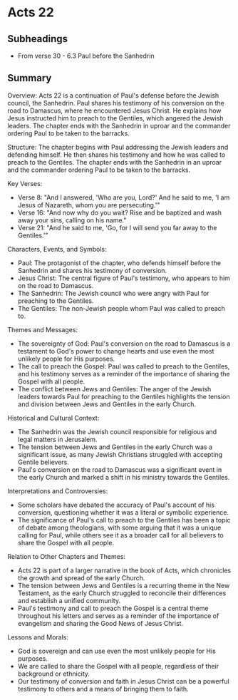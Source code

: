 # Acts 22

## Subheadings

* From verse 30 - 6.3 Paul before the Sanhedrin

## Summary

Overview:
Acts 22 is a continuation of Paul's defense before the Jewish council, the Sanhedrin. Paul shares his testimony of his conversion on the road to Damascus, where he encountered Jesus Christ. He explains how Jesus instructed him to preach to the Gentiles, which angered the Jewish leaders. The chapter ends with the Sanhedrin in uproar and the commander ordering Paul to be taken to the barracks.

Structure:
The chapter begins with Paul addressing the Jewish leaders and defending himself. He then shares his testimony and how he was called to preach to the Gentiles. The chapter ends with the Sanhedrin in an uproar and the commander ordering Paul to be taken to the barracks.

Key Verses:
- Verse 8: "And I answered, 'Who are you, Lord?' And he said to me, 'I am Jesus of Nazareth, whom you are persecuting.'"
- Verse 16: "And now why do you wait? Rise and be baptized and wash away your sins, calling on his name."
- Verse 21: "And he said to me, 'Go, for I will send you far away to the Gentiles.'"

Characters, Events, and Symbols:
- Paul: The protagonist of the chapter, who defends himself before the Sanhedrin and shares his testimony of conversion.
- Jesus Christ: The central figure of Paul's testimony, who appears to him on the road to Damascus.
- The Sanhedrin: The Jewish council who were angry with Paul for preaching to the Gentiles.
- The Gentiles: The non-Jewish people whom Paul was called to preach to.

Themes and Messages:
- The sovereignty of God: Paul's conversion on the road to Damascus is a testament to God's power to change hearts and use even the most unlikely people for His purposes.
- The call to preach the Gospel: Paul was called to preach to the Gentiles, and his testimony serves as a reminder of the importance of sharing the Gospel with all people.
- The conflict between Jews and Gentiles: The anger of the Jewish leaders towards Paul for preaching to the Gentiles highlights the tension and division between Jews and Gentiles in the early Church.

Historical and Cultural Context:
- The Sanhedrin was the Jewish council responsible for religious and legal matters in Jerusalem.
- The tension between Jews and Gentiles in the early Church was a significant issue, as many Jewish Christians struggled with accepting Gentile believers.
- Paul's conversion on the road to Damascus was a significant event in the early Church and marked a shift in his ministry towards the Gentiles.

Interpretations and Controversies:
- Some scholars have debated the accuracy of Paul's account of his conversion, questioning whether it was a literal or symbolic experience.
- The significance of Paul's call to preach to the Gentiles has been a topic of debate among theologians, with some arguing that it was a unique calling for Paul, while others see it as a broader call for all believers to share the Gospel with all people.

Relation to Other Chapters and Themes:
- Acts 22 is part of a larger narrative in the book of Acts, which chronicles the growth and spread of the early Church.
- The tension between Jews and Gentiles is a recurring theme in the New Testament, as the early Church struggled to reconcile their differences and establish a unified community.
- Paul's testimony and call to preach the Gospel is a central theme throughout his letters and serves as a reminder of the importance of evangelism and sharing the Good News of Jesus Christ.

Lessons and Morals:
- God is sovereign and can use even the most unlikely people for His purposes.
- We are called to share the Gospel with all people, regardless of their background or ethnicity.
- Our testimony of conversion and faith in Jesus Christ can be a powerful testimony to others and a means of bringing them to faith.